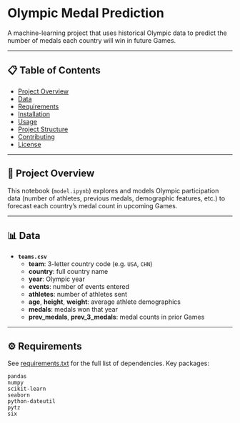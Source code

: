 # Olympic Medal Prediction

A machine-learning project that uses historical Olympic data to predict the number of medals each country will win in future Games.

---

## 📋 Table of Contents

- [Project Overview](#project-overview)  
- [Data](#data)  
- [Requirements](#requirements)  
- [Installation](#installation)  
- [Usage](#usage)  
- [Project Structure](#project-structure)  
- [Contributing](#contributing)  
- [License](#license)

---

## 🏅 Project Overview

This notebook (`model.ipynb`) explores and models Olympic participation data (number of athletes, previous medals, demographic features, etc.) to forecast each country’s medal count in upcoming Games.

---

## 📊 Data

- **`teams.csv`**  
  - **team**: 3-letter country code (e.g. `USA`, `CHN`)  
  - **country**: full country name  
  - **year**: Olympic year  
  - **events**: number of events entered  
  - **athletes**: number of athletes sent  
  - **age**, **height**, **weight**: average athlete demographics  
  - **medals**: medals won that year  
  - **prev_medals**, **prev_3_medals**: medal counts in prior Games

---

## ⚙️ Requirements

See [requirements.txt](requirements.txt) for the full list of dependencies. Key packages:

```text
pandas
numpy
scikit-learn
seaborn
python-dateutil
pytz
six
